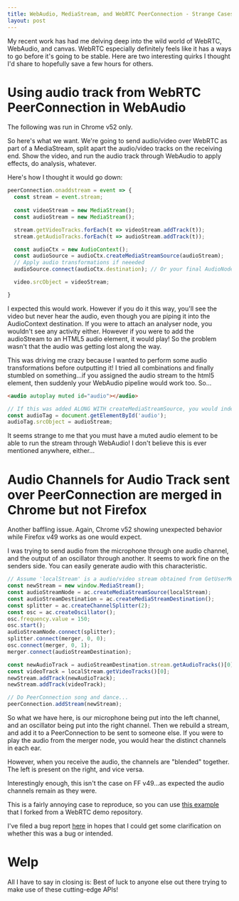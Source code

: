 ```yaml
---
title: WebAudio, MediaStream, and WebRTC PeerConnection - Strange Cases
layout: post
---
```


My recent work has had me delving deep into the wild world of WebRTC, WebAudio, and canvas. WebRTC especially definitely feels like it has a ways to go before it's going to be stable. Here are two interesting quirks I thought I'd share to hopefully save a few hours for others.

Using audio track from WebRTC PeerConnection in WebAudio
========================================================

The following was run in Chrome v52 only.

So here's what we want. We're going to send audio/video over WebRTC as part of a MediaStream, split apart the audio/video tracks on the receiving end. Show the video, and run the audio track through WebAudio to apply effects, do analysis, whatever.

Here's how I thought it would go down:

```javascript
peerConnection.onaddstream = event => {
  const stream = event.stream;
  
  const videoStream = new MediaStream();
  const audioStream = new MediaStream();

  stream.getVideoTracks.forEach(t => videoStream.addTrack(t));
  stream.getAudioTracks.forEach(t => audioStream.addTrack(t));

  const audioCtx = new AudioContext();
  const audioSource = audioCtx.createMediaStreamSource(audioStream);
  // Apply audio transformations if neeeded
  audioSource.connect(audioCtx.destination); // Or your final AudioNode...

  video.srcObject = videoStream;

}
```

I expected this would work. However if you do it this way, you'll see the video but never hear the audio, even though you are piping it into the AudioContext destination. If you were to attach an analyser node, you wouldn't see any activity either. However if you were to add the audioStream to an HTML5 audio element, it would play! So the problem wasn't that the audio was getting lost along the way.


This was driving me crazy because I wanted to perform some audio transformations before outputting it! I tried all combinations and finally stumbled on something...if you assigned the audio stream to the html5 element, then suddenly your WebAudio pipeline would work too. So...

```html
<audio autoplay muted id="audio"></audio>
```

```javascript
// If this was added ALONG WITH createMediaStreamSource, you would indeed hear the stream through the WebAudio pipeline
const audioTag = document.getElementById('audio');
audioTag.srcObject = audioStream;
```

It seems strange to me that you must have a muted audio element to be able to run the stream through WebAudio! I don't believe this is ever mentioned anywhere, either...

Audio Channels for Audio Track sent over PeerConnection are merged in Chrome but not Firefox 
============================================================================================

Another baffling issue. Again, Chrome v52 showing unexpected behavior while Firefox v49 works as one would expect.

I was trying to send audio from the microphone through one audio channel, and the output of an oscillator through another. It seems to work fine on the senders side. You can easily generate audio with this characteristic.

```javascript
// Assume 'localStream' is a audio/video stream obtained from GetUserMedia
const newStream = new window.MediaStream();
const audioStreamNode = ac.createMediaStreamSource(localStream);
const audioStreamDestination = ac.createMediaStreamDestination();
const splitter = ac.createChannelSplitter(2);
const osc = ac.createOscillator();
osc.frequency.value = 150;
osc.start();
audioStreamNode.connect(splitter);
splitter.connect(merger, 0, 0);
osc.connect(merger, 0, 1);
merger.connect(audioStreamDestination);

const newAudioTrack = audioStreamDestination.stream.getAudioTracks()[0];
const videoTrack = localStream.getVideoTracks()[0];
newStream.addTrack(newAudioTrack);
newStream.addTrack(videoTrack); 

// Do PeerConnection song and dance...
peerConnection.addStream(newStream);
```

So what we have here, is our microphone being put into the left channel, and an oscillator being put into the right channel. Then we rebuild a stream, and add it to a PeerConnection to be sent to someone else. If you were to play the audio from the merger node, you would hear the distinct channels in each ear.

However, when you receive the audio, the channels are "blended" together. The left is present on the right, and vice versa.

Interestingly enough, this isn't the case on FF v49...as expected the audio channels remain as they were.

This is a fairly annoying case to reproduce, so you can use [this example](https://kpetrovi.ch/samples/src/content/peerconnection/webaudio-channels/) that I forked from a WebRTC demo repository.

I've filed a bug report [here](https://bugs.chromium.org/p/chromium/issues/detail?id=640286) in hopes that I could get some clarification on whether this was a bug or intended.

Welp
====

All I have to say in closing is: Best of luck to anyone else out there trying to make use of these cutting-edge APIs!
